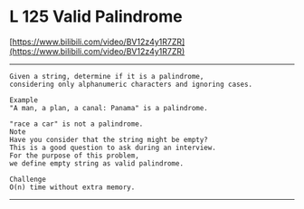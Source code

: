 # L 125 Valid Palindrome


[https://www.bilibili.com/video/BV12z4y1R7ZR](https://www.bilibili.com/video/BV12z4y1R7ZR)

--- 
 
``` 
Given a string, determine if it is a palindrome,
considering only alphanumeric characters and ignoring cases.

Example
"A man, a plan, a canal: Panama" is a palindrome.

"race a car" is not a palindrome.
Note
Have you consider that the string might be empty?
This is a good question to ask during an interview.
For the purpose of this problem,
we define empty string as valid palindrome.

Challenge
O(n) time without extra memory.
 ```

---